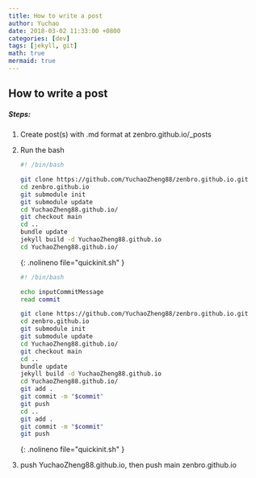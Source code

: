 ```yaml
---
title: How to write a post
author: Yuchao
date: 2018-03-02 11:33:00 +0800
categories: [dev]
tags: [jekyll, git]
math: true
mermaid: true
---
```


## How to write a post

##### Steps:
1. Create post(s) with .md format at zenbro.github.io/_posts
2. Run the bash
    ``` bash
    #! /bin/bash

    git clone https://github.com/YuchaoZheng88/zenbro.github.io.git
    cd zenbro.github.io
    git submodule init
    git submodule update
    cd YuchaoZheng88.github.io/
    git checkout main
    cd ..
    bundle update
    jekyll build -d YuchaoZheng88.github.io
    cd YuchaoZheng88.github.io/
    ```
    {: .nolineno file="quickinit.sh" }
    
    ``` bash
    #! /bin/bash
    
    echo inputCommitMessage
    read commit
    
    git clone https://github.com/YuchaoZheng88/zenbro.github.io.git
    cd zenbro.github.io
    git submodule init
    git submodule update
    cd YuchaoZheng88.github.io/
    git checkout main
    cd ..
    bundle update
    jekyll build -d YuchaoZheng88.github.io
    cd YuchaoZheng88.github.io/
    git add .
    git commit -m "$commit"
    git push
    cd ..
    git add .
    git commit -m "$commit"
    git push
    
    ```
    {: .nolineno file="quickinit.sh" }
3. push YuchaoZheng88.github.io, then push main zenbro.github.io
